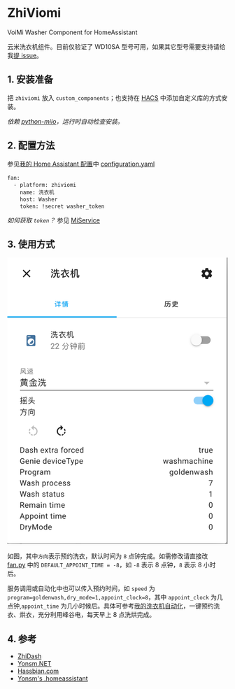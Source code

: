 # ZhiViomi

VoiMi Washer Component for HomeAssistant

云米洗衣机组件。目前仅验证了 WD10SA 型号可用，如果其它型号需要支持请给我[提 issue](https://github.com/Yonsm/ZhiViomi/issues)。

## 1. 安装准备

把 `zhiviomi` 放入 `custom_components`；也支持在 [HACS](https://hacs.xyz/) 中添加自定义库的方式安装。

_依赖 [python-miio](https://github.com/rytilahti/python-miio)，运行时自动检查安装。_

## 2. 配置方法

参见[我的 Home Assistant 配置](https://github.com/Yonsm/.homeassistant)中 [configuration.yaml](https://github.com/Yonsm/.homeassistant/blob/main/configuration.yaml)

```
fan:
  - platform: zhiviomi
    name: 洗衣机
    host: Washer
    token: !secret washer_token
```

_如何获取 `token`？_ 参见 [MiService](https://github.com/Yonsm/MiService)

## 3. 使用方式

![PREVIEW](PREVIEW.png)

如图，其中`方向`表示预约洗衣，默认时间为 `8` 点钟完成。如需修改请直接改 [fan.py](https://github.com/Yonsm/ZhiViomi/blob/main/custom_components/zhiviomi/fan.py) 中的 `DEFAULT_APPOINT_TIME = -8`，如 `-8` 表示 8 点钟，`8` 表示 8 小时后。

服务调用或自动化中也可以传入预约时间，如 `speed` 为 `program=goldenwash,dry_mode=1,appoint_clock=8`，其中 `appoint_clock` 为几点钟,`appoint_time` 为几小时候后。具体可参考[我的洗衣机自动化](https://github.com/Yonsm/.homeassistant/blob/main/automations/washer.yaml)，一键预约洗衣、烘衣，充分利用峰谷电，每天早上 8 点洗烘完成。

## 4. 参考

-   [ZhiDash](https://github.com/Yonsm/ZhiDash)
-   [Yonsm.NET](https://yonsm.github.io)
-   [Hassbian.com](https://bbs.hassbian.com/thread-12335-1-1.html)
-   [Yonsm's .homeassistant](https://github.com/Yonsm/.homeassistant)
